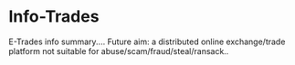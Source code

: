 # Info-Trades
E-Trades info summary....  Future aim: a distributed online exchange/trade platform not suitable for abuse/scam/fraud/steal/ransack..
